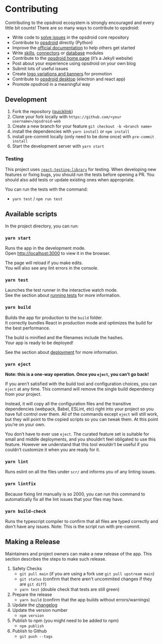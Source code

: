 # Contributing

Contributing to the opsdroid ecosystem is strongly encouraged and every little bit counts! There are so many ways to contribute to opsdroid:

- Write code to [solve issues](https://github.com/opsdroid/opsdroid-web/issues) in the opsdroid core repository
- Contribute to [opsdroid](https://github.com/opsdroid/opsdroid) directly (Python)
- Improve the [official documentation](https://github.com/opsdroid/opsdroid/tree/master/docs) to help others get started
- Write [skills](../skills/index.md), [connectors](../connectors/custom.md) or [database](../databases/custom.md) modules
- Contribute to the [opsdroid home page](https://github.com/opsdroid/opsdroid.github.io) (it’s a Jekyll website)
- Post about your experience using opsdroid on your own blog
- Submit lots of useful issues
- Create [logo variations and banners](https://github.com/opsdroid/style-guidelines) for promotion
- Contribute to [opsdroid desktop](https://github.com/opsdroid/opsdroid-desktop) (electron and react app)
- Promote opsdroid in a meaningful way

## Development

1. Fork the repository ([quicklink](https://github.com/opsdroid/opsdroid-web/fork))
2. Clone your fork locally with `https://github.com/<your username>/opsdroid-web`
3. Create a new branch for your feature `git checkout -b <branch name>`
4. install the dependencies with `yarn install` or `npm install`
5. install pre-commit locally (only need to be done once) with `pre-commit install`
6. Start the development server with `yarn start`

### Testing

This project uses [`react-testing-library`](https://testing-library.com/docs/react-testing-library/intro/) for testing. When developing new features or fixing bugs, you should run the tests before opening a PR. You should also add tests or update existing ones when appropriate.

You can run the tests with the command:

- `yarn test` / `npm run test`

## Available scripts

In the project directory, you can run:

### `yarn start`

Runs the app in the development mode.\
Open [http://localhost:3000](http://localhost:3000) to view it in the browser.

The page will reload if you make edits.\
You will also see any lint errors in the console.

### `yarn test`

Launches the test runner in the interactive watch mode.\
See the section about [running tests](https://facebook.github.io/create-react-app/docs/running-tests) for more information.

### `yarn build`

Builds the app for production to the `build` folder.\
It correctly bundles React in production mode and optimizes the build for the best performance.

The build is minified and the filenames include the hashes.\
Your app is ready to be deployed!

See the section about [deployment](https://facebook.github.io/create-react-app/docs/deployment) for more information.

### `yarn eject`

**Note: this is a one-way operation. Once you `eject`, you can’t go back!**

If you aren’t satisfied with the build tool and configuration choices, you can `eject` at any time. This command will remove the single build dependency from your project.

Instead, it will copy all the configuration files and the transitive dependencies (webpack, Babel, ESLint, etc) right into your project so you have full control over them. All of the commands except `eject` will still work, but they will point to the copied scripts so you can tweak them. At this point you’re on your own.

You don’t have to ever use `eject`. The curated feature set is suitable for small and middle deployments, and you shouldn’t feel obligated to use this feature. However we understand that this tool wouldn’t be useful if you couldn’t customize it when you are ready for it.

### `yarn lint`

Runs eslint on all the files under `scr/` and informs you of any linting issues.

### `yarn lintfix`

Because fixing lint manually is so 2000, you can run this command to automatically fix all the lint issues that your files may have.

### `yarn build-check`

Runs the typescript compiler to confirm that all files are typed correctly and don't have any issues.
Note: This is the script run with pre-commit.

## Making a Release

Maintainers and project owners can make a new release of the app. This section describes the steps to make such release.

1. Safety Checks
   - `git pull main` (if you are using a fork use `git pull upstream main`)
   - `git status` (confirm that there aren't uncommited changes if they are `git diff`)
   - `yarn test` (double check that tests are still green)
2. Prepare the release
   - `yarn build` (confirm that the app builds without errors/warnings)
3. Update the [changelog](./CHANGELOG.md)
4. Update the version number
   - `npm version`
5. Publish to npm (you might need to be added to npm)
   - `npm publish`
6. Publish to Github
   - `git push --tags`
